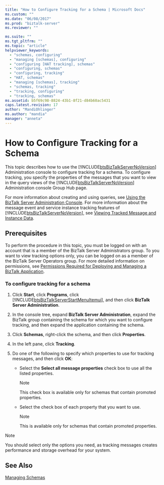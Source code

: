 ```yaml
---
title: "How to Configure Tracking for a Schema | Microsoft Docs"
ms.custom: ""
ms.date: "06/08/2017"
ms.prod: "biztalk-server"
ms.reviewer: ""

ms.suite: ""
ms.tgt_pltfrm: ""
ms.topic: "article"
helpviewer_keywords: 
  - "schemas, configuring"
  - "managing [schemas], configuring"
  - "configuring [HAT tracking], schemas"
  - "configuring, schemas"
  - "configuring, tracking"
  - "HAT, schemas"
  - "managing [schemas], tracking"
  - "schemas, tracking"
  - "tracking, configuring"
  - "tracking, schemas"
ms.assetid: b5f69c98-8824-43b1-8f21-d84b60ac5431
caps.latest.revision: 17
author: "MandiOhlinger"
ms.author: "mandia"
manager: "anneta"
---
```

# How to Configure Tracking for a Schema
This topic describes how to use the [!INCLUDE[btsBizTalkServerNoVersion](../includes/btsbiztalkservernoversion-md.md)] Administration console to configure tracking for a schema. To configure tracking, you specify the properties of the messages that you want to view in the query views of the [!INCLUDE[btsBizTalkServerNoVersion](../includes/btsbiztalkservernoversion-md.md)] Administration console Group Hub page.  
  
 For more information about creating and using queries, see [Using the BizTalk Server Administration Console](../core/using-the-biztalk-server-administration-console.md). For more information about the message event and service instance tracking features of [!INCLUDE[btsBizTalkServerNoVersion](../includes/btsbiztalkservernoversion-md.md)], see [Viewing Tracked Message and Instance Data](../core/viewing-tracked-message-and-instance-data.md).  
  
## Prerequisites  
 To perform the procedure in this topic, you must be logged on with an account that is a member of the BizTalk Server Administrators group. To you want to view tracking options only, you can be logged on as a member of the BizTalk Server Operators group. For more detailed information on permissions, see [Permissions Required for Deploying and Managing a BizTalk Application](../core/permissions-required-for-deploying-and-managing-a-biztalk-application.md).  
  
### To configure tracking for a schema  
  
1. Click **Start**, click **Programs**, click [!INCLUDE[btsBizTalkServerStartMenuItemui](../includes/btsbiztalkserverstartmenuitemui-md.md)], and then click **BizTalk Server Administration**.  
  
2. In the console tree, expand **BizTalk Server Administration**, expand the BizTalk group containing the schema for which you want to configure tracking, and then expand the application containing the schema.  
  
3. Click **Schemas**, right-click the schema, and then click **Properties**.  
  
4. In the left pane, click **Tracking**.  
  
5. Do one of the following to specify which properties to use for tracking messages, and then click **OK**:  
  
   -   Select the **Select all message properties** check box to use all the listed properties.  
  
       > [!NOTE]
       >  This check box is available only for schemas that contain promoted properties.  
  
   -   Select the check box of each property that you want to use.  
  
       > [!NOTE]
       >  This is available only for schemas that contain promoted properties.  
  
> [!NOTE]
>  You should select only the options you need, as tracking messages creates performance and storage overhead for your system.  
  
## See Also  
 [Managing Schemas](../core/managing-schemas.md)